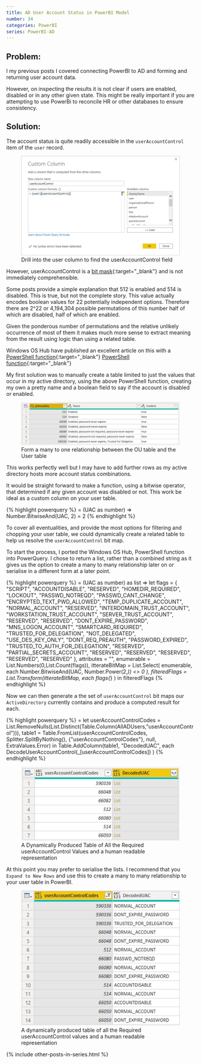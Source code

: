 ```yaml
---
title: AD User Account Status in PowerBI Model
number: 34
categories: PowerBI
series: PowerBI-AD
---
```


## Problem:
I my previous posts I covered connecting PowerBI to AD and forming and returning user account data.

However, on inspecting the results it is not clear if users are enabled, disabled or in any other given state.  This might be really important if you are attempting to use PowerBi to reconcile HR or other databases to ensure consistency.

## Solution:

The account status is quite readily accessible in the ````userAccountControl```` item of the ````user```` record.

<figure>
	<img src="/assets/images/34/user-account-control.jpg"/>
	<figcaption>
	Drill into the user column to find the userAccountControl field
	</figcaption>
</figure>

However, userAccountControl is a [bit mask]("https://en.wikipedia.org/wiki/Mask_(computing)"){:target="_blank"} and is not immediately comprehensible.

Some posts provide a simple explanation that 512 is enabled and 514 is disabled.  This is true, but not the complete story. This value actually encodes boolean values for 22 potentially independent options. Therefore there are 2^22 or 4,194,304 possible permutations of this number half of which are disabled, half of which are enabled.

Given the ponderous number of permutations and the relative unlikely occurrence of most of them it makes much more sense to extract meaning from the result using logic than using a related table.

Windows OS Hub have published an excellent article on this with a [PowerShell function]("http://woshub.com/decoding-ad-useraccountcontrol-value/"){:target="_blank"} [PowerShell function]("http://woshub.com/decoding-ad-useraccountcontrol-value/"){:target="_blank"}

My first solution was to manually create a table limited to just the values that occur in my active directory, using the above PowerShell function, creating my own a pretty name and a boolean field to say if the account is disabled or enabled.

<figure>
	<img src="/assets/images/34/account-status.jpg"/>
	<figcaption>
	Form a many to one relationship between the OU table and the User table
	</figcaption>
</figure>

This works perfectly well but I may have to add further rows as my active directory hosts more account status combinations.

It would be straight forward to make a function, using a bitwise operator, that determined if any given account was disabled or not.  This work be ideal as a custom column on your user table.

{% highlight powerquery %}
= (UAC as number)  =>
    Number.BitwiseAnd(UAC, 2) = 2
{% endhighlight %}

To cover all eventualities, and provide the most options for filtering and chopping your user table, we could dynamically create a related table to help us resolve the ````userAccountControl```` bit map.  

To start the process, I ported the Windows OS Hub, PowerShell function into PowerQuery.  I chose to return a list, rather than a combined string as it gives us the option to create a many to many relationship later on or serialise in a different form at a later point.  

{% highlight powerquery %}
= (UAC as number) as list =>
let 
  flags = {
    "SCRIPT",
    "ACCOUNTDISABLE",
    "RESERVED",
    "HOMEDIR_REQUIRED",
    "LOCKOUT",
    "PASSWD_NOTREQD",
    "PASSWD_CANT_CHANGE",
    "ENCRYPTED_TEXT_PWD_ALLOWED",
    "TEMP_DUPLICATE_ACCOUNT",
    "NORMAL_ACCOUNT",
    "RESERVED",
    "INTERDOMAIN_TRUST_ACCOUNT",
    "WORKSTATION_TRUST_ACCOUNT",
    "SERVER_TRUST_ACCOUNT",
    "RESERVED",
    "RESERVED",
    "DONT_EXPIRE_PASSWORD",
    "MNS_LOGON_ACCOUNT",
    "SMARTCARD_REQUIRED",
    "TRUSTED_FOR_DELEGATION",
    "NOT_DELEGATED",
    "USE_DES_KEY_ONLY",
    "DONT_REQ_PREAUTH",
    "PASSWORD_EXPIRED",
    "TRUSTED_TO_AUTH_FOR_DELEGATION",
    "RESERVED",
    "PARTIAL_SECRETS_ACCOUNT",
    "RESERVED",
    "RESERVED",
    "RESERVED",
    "RESERVED",
    "RESERVED"
  },
  attributes = "",
  enumerable = List.Numbers(0,List.Count(flags)),
  itterateBitMap = 
    List.Select(
      enumerable, 
      each Number.BitwiseAnd(UAC, Number.Power(2,_)) <> 0
    ),
  filteredFlags = List.Transform(itterateBitMap, each flags{_} )
in
  filteredFlags
{% endhighlight %}

Now we can then generate a the set of ````userAccountControl```` bit maps our ````ActiveDirectory```` currently contains and produce a computed result for each.

{% highlight powerquery %}
= let
userAccountControlCodes = List.RemoveNulls(List.Distinct(Table.Column(AllADUsers,"userAccountControl"))),
table1 = Table.FromList(userAccountControlCodes, Splitter.SplitByNothing(), {"userAccountControlCodes"}, null, ExtraValues.Error)
in 
Table.AddColumn(table1, "DecodedUAC", each DecodeUserAccountControl(_[userAccountControlCodes]) )
{% endhighlight %}


<figure>
	<img src="/assets/images/34/resolved-user-account-control-bit-map.jpg"/>
	<figcaption>
	A Dynamically Produced Table of All the Required userAccountControl Values and a human readable representation
	</figcaption>
</figure>

At this point you may prefer to serialise the lists.  I recommend that you ````Expand to New Rows```` and use this to create a many to many relationship to your user table in PowerBI.

<figure>
	<img src="/assets/images/34/resolved-user-account-control-bit-map-expanded.jpg"/>
	<figcaption>
	A dynamically produced table of all the Required userAccountControl values and a human readable representation
	</figcaption>
</figure>



{% include other-posts-in-series.html %}